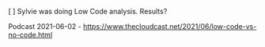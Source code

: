 
[ ] Sylvie was doing Low Code analysis.  Results?

Podcast 2021-06-02 - https://www.thecloudcast.net/2021/06/low-code-vs-no-code.html

